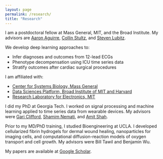 ```yaml
---
layout: page
permalink: /research/
title: "Research"
---
```


I am a postdoctoral fellow at Mass General, MIT, and the Broad Institute. My advisors are [Aaron Aguirre][aa], [Collin Stultz][cs], and [Steven Lubitz][sl].

We develop deep learning approaches to:
* Infer diagnoses and outcomes from 12-lead ECGs
* Phenotype decompensation using ICU time series data
* Stratify outcomes after cardiac surgical procedures

I am affiliated with:
* [Center for Systems Biology, Mass General][csb]     
* [Data Sciences Platform, Broad Institute of MIT and Harvard][broad]  
* [Research Laboratory for Electronics, MIT][rle]  

I did my PhD at Georgia Tech. I worked on signal processing and machine learning applied to time series data from wearable devices. My advisors were [Gari Clifford][gc], [Shamim Nemati][sn], and [Amit Shah][as].

Prior to my MD/PhD training, I studied Bioengineering at UCLA. I developed cellularized fibrin hydrogels for dermal wound healing, nanoparticles for imaging cells, and computational diffusion-reaction models of oxygen transport and cell growth. My advisors were Bill Tawil and Benjamin Wu.

My papers are available at [Google Scholar][scholar].

[aa]: https://csb.mgh.harvard.edu/aaron_aguirre
[sl]: https://connects.catalyst.harvard.edu/Profiles/display/Person/14873
[bw]: https://scholar.google.com/citations?hl=en&user=helCG6IAAAAJ&view_op=list_works&sortby=pubdate
[cs]: https://www.rle.mit.edu/cb/people/
[gc]: http://gdclifford.info/people/gari
[sn]: http://nematilab.info/people/shamim/index.html
[as]: https://sph.emory.edu/faculty/profile/index.php?FID=amit-shah-5975
[csb]: https://csb.mgh.harvard.edu 
[rle]: https://www.rle.mit.edu
[broad]: https://www.broadinstitute.org/data-sciences-platform
[cdac]: http://cdac.mgh.harvard.edu
[scholar]: https://scholar.google.com/citations?hl=en&user=APy8nq4AAAAJ&view_op=list_works&sortby=pubdate
